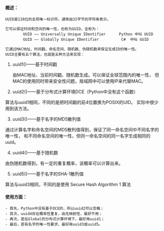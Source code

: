 #### 概述：

    UUID是128位的全局唯一标识符，通常由32字节的字符串表示。

    它可以保证时间和空间的唯一性，也称为GUID，全称为：
            UUID —— Universally Unique IDentifier      Python 中叫 UUID
            GUID —— Globally Unique IDentifier          C#  中叫 GUID

    它通过MAC地址、时间戳、命名空间、随机数、伪随机数来保证生成ID的唯一性。
    UUID主要有五个算法，也就是五种方法来实现：

1. uuid1()——基于时间戳

   由MAC地址、当前时间戳、随机数生成。可以保证全球范围内的唯一性，
   但MAC的使用同时带来安全性问题，局域网中可以使用IP来代替MAC。

2. uuid2()——基于分布式计算环境DCE（Python中没有这个函数）

  算法与uuid1相同，不同的是把时间戳的前4位置换为POSIX的UID。
  实际中很少用到该方法。

3. uuid3()——基于名字的MD5散列值

  通过计算名字和命名空间的MD5散列值得到，保证了同一命名空间中不同名字的唯一性，
  和不同命名空间的唯一性，但同一命名空间的同一名字生成相同的uuid。    

4. uuid4()——基于随机数

  由伪随机数得到，有一定的重复概率，该概率可以计算出来。

5. uuid5()——基于名字的SHA-1散列值

  算法与uuid3相同，不同的是使用 Secure Hash Algorithm 1 算法

#### 使用方面：

    - 首先，Python中没有基于DCE的，所以uuid2可以忽略；
    - 其次，uuid4存在概率性重复，由无映射性，最好不用；
    - 再次，若在Global的分布式计算环境下，最好用uuid1；
    - 最后，若有名字的唯一性要求，最好用uuid3或uuid5。
